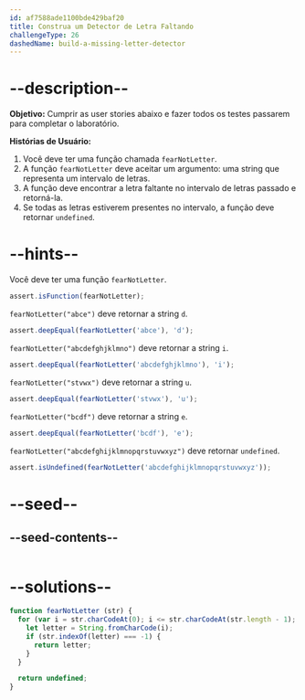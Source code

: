 ```yaml
---
id: af7588ade1100bde429baf20
title: Construa um Detector de Letra Faltando
challengeType: 26
dashedName: build-a-missing-letter-detector
---
```


# --description--

**Objetivo:** Cumprir as user stories abaixo e fazer todos os testes passarem para completar o laboratório.

**Histórias de Usuário:**

1. Você deve ter uma função chamada `fearNotLetter`.
1. A função `fearNotLetter` deve aceitar um argumento: uma string que representa um intervalo de letras.
1. A função deve encontrar a letra faltante no intervalo de letras passado e retorná-la.
1. Se todas as letras estiverem presentes no intervalo, a função deve retornar `undefined`.

# --hints--

Você deve ter uma função `fearNotLetter`.

```js
assert.isFunction(fearNotLetter);
```

`fearNotLetter("abce")` deve retornar a string `d`.

```js
assert.deepEqual(fearNotLetter('abce'), 'd');
```

`fearNotLetter("abcdefghjklmno")` deve retornar a string `i`.

```js
assert.deepEqual(fearNotLetter('abcdefghjklmno'), 'i');
```

`fearNotLetter("stvwx")` deve retornar a string `u`.

```js
assert.deepEqual(fearNotLetter('stvwx'), 'u');
```

`fearNotLetter("bcdf")` deve retornar a string `e`.

```js
assert.deepEqual(fearNotLetter('bcdf'), 'e');
```

`fearNotLetter("abcdefghijklmnopqrstuvwxyz")` deve retornar `undefined`.

```js
assert.isUndefined(fearNotLetter('abcdefghijklmnopqrstuvwxyz'));
```

# --seed--

## --seed-contents--

```js

```

# --solutions--

```js
function fearNotLetter (str) {
  for (var i = str.charCodeAt(0); i <= str.charCodeAt(str.length - 1); i++) {
    let letter = String.fromCharCode(i);
    if (str.indexOf(letter) === -1) {
      return letter;
    }
  }

  return undefined;
}
```
